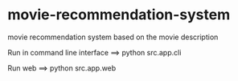 # movie-recommendation-system
movie recommendation system based on the movie description

Run in command line interface     ==>    python src.app.cli

Run web    ==>    python src.app.web
